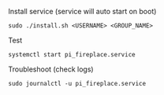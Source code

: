 Install service (service will auto start on boot)
```
sudo ./install.sh <USERNAME> <GROUP_NAME>
```

Test
```
systemctl start pi_fireplace.service
```



Troubleshoot (check logs)
```
sudo journalctl -u pi_fireplace.service
```